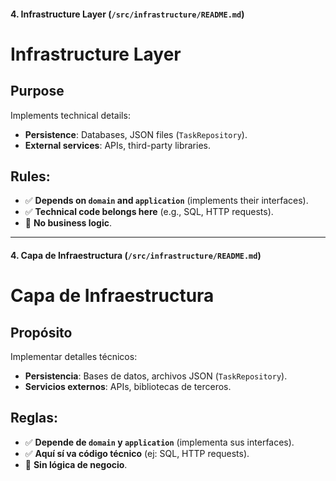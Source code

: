 #### **4. Infrastructure Layer (`/src/infrastructure/README.md`)**

# Infrastructure Layer

## Purpose

Implements technical details:

- **Persistence**: Databases, JSON files (`TaskRepository`).
- **External services**: APIs, third-party libraries.

## Rules:

- ✅ **Depends on `domain` and `application`** (implements their interfaces).
- ✅ **Technical code belongs here** (e.g., SQL, HTTP requests).
- 🚫 **No business logic**.

---

#### **4. Capa de Infraestructura (`/src/infrastructure/README.md`)**

# Capa de Infraestructura

## Propósito

Implementar detalles técnicos:

- **Persistencia**: Bases de datos, archivos JSON (`TaskRepository`).
- **Servicios externos**: APIs, bibliotecas de terceros.

## Reglas:

- ✅ **Depende de `domain` y `application`** (implementa sus interfaces).
- ✅ **Aquí sí va código técnico** (ej: SQL, HTTP requests).
- 🚫 **Sin lógica de negocio**.
